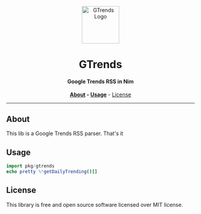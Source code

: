 <div align=center>
<img alt="GTrends Logo" src="https://vectorified.com/images/google-trends-icon-5.png" width="100">

# **GTrends**

#### Google Trends RSS in Nim

**[About](#about) - [Usage](#usage)** - [License](#license)

</div>

---

## About

This lib is a Google Trends RSS parser. That's it

## Usage

```nim
import pkg/gtrends
echo pretty %*getDailyTrending()[]
```

## License

This library is free and open source software licensed over MIT license.
